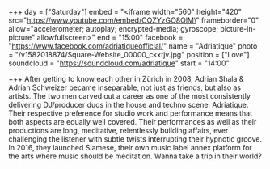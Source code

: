 +++
day = ["Saturday"]
embed = "<iframe width=\"560\" height=\"420\" src=\"https://www.youtube.com/embed/CQZYzGO8QlM\" frameborder=\"0\" allow=\"accelerometer; autoplay; encrypted-media; gyroscope; picture-in-picture\" allowfullscreen></iframe>"
end = "15:00"
facebook = "https://www.facebook.com/adriatiqueofficial/"
name = "Adriatique"
photo = "/v1582018874/Square-Website_00000_ckxtjv.jpg"
position = ["Love"]
soundcloud = "https://soundcloud.com/adriatique"
start = "14:00"

+++
After getting to know each other in Zürich in 2008, Adrian Shala & Adrian Schweizer became inseparable, not just as friends, but also as artists. The two men carved out a career as one of the most consistently delivering DJ/producer duos in the house and techno scene: Adriatique. Their respective preference for studio work and performance means that both aspects are equally well covered. Their performances as well as their productions are long, meditative, relentlessly building affairs, ever challenging the listener with subtle twists interrupting their hypnotic groove. In 2016, they launched Siamese, their own music label annex platform for the arts where music should be meditation. Wanna take a trip in their world?
